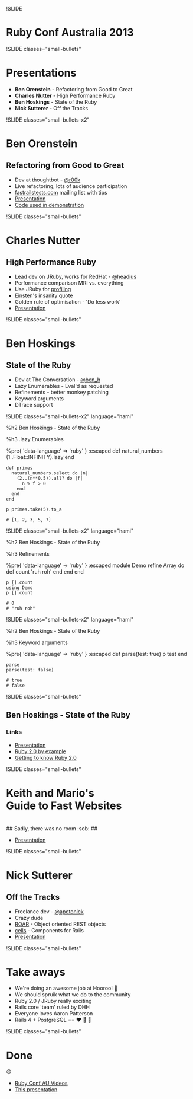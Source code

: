 !SLIDE

# Ruby Conf Australia 2013 #

!SLIDE classes="small-bullets"

# Presentations #

* **Ben Orenstein** - Refactoring from Good to Great
* **Charles Nutter** - High Performance Ruby
* **Ben Hoskings** - State of the Ruby
* **Nick Sutterer** - Off the Tracks

!SLIDE classes="small-bullets-x2"

# Ben Orenstein #

## Refactoring from Good to Great ##

* Dev at thoughtbot - [@r00k](http://twitter.com/r00k)
* Live refactoring, lots of audience participation
* [fastrailstests.com](http://www.fastrailstests.com) mailing list with tips
* [Presentation](http://vimeo.com/61087282)
* [Code used in demonstration](https://github.com/r00k/refactoring-good-to-great)

!SLIDE classes="small-bullets"

# Charles Nutter #

## High Performance Ruby ##

* Lead dev on JRuby, works for RedHat - [@headius](http://twitter.com/headius)
* Performance comparison MRI vs. everything
* Use JRuby for [profiling](https://github.com/jruby/jruby/wiki/Profiling-jruby)
* Einsten's insanity quote
* Golden rule of optimisation - 'Do less work'
* [Presentation](http://vimeo.com/61087282)

!SLIDE classes="small-bullets"

# Ben Hoskings #

## State of the Ruby ##

* Dev at The Conversation - [@ben_h](http://twitter.com/ben_h)
*  Lazy Enumerables - Eval'd as requested
* Refinements - better monkey patching
* Keyword arguments
* DTrace support

!SLIDE classes="small-bullets-x2" language="haml"

%h2 Ben Hoskings - State of the Ruby

%h3 .lazy Enumerables

%pre{ 'data-language' => 'ruby' }
  :escaped
    def natural_numbers
      (1..Float::INFINITY).lazy
    end

    def primes
      natural_numbers.select do |n|
        (2..(n**0.5)).all? do |f|
          n % f > 0
        end
      end
    end

    p primes.take(5).to_a

    # [1, 2, 3, 5, 7]

!SLIDE classes="small-bullets-x2" language="haml"

%h2 Ben Hoskings - State of the Ruby

%h3 Refinements

%pre{ 'data-language' => 'ruby' }
  :escaped
    module Demo
      refine Array do
        def count
          'ruh roh'
        end
      end
    end

    p [].count
    using Demo
    p [].count

    # 0
    # "ruh roh"

!SLIDE classes="small-bullets-x2" language="haml"

%h2 Ben Hoskings - State of the Ruby

%h3 Keyword arguments

%pre{ 'data-language' => 'ruby' }
  :escaped
    def parse(test: true)
      p test
    end

    parse
    parse(test: false)

    # true
    # false

!SLIDE classes="small-bullets"

## Ben Hoskings - State of the Ruby ##

### Links ###

* [Presentation](http://vimeo.com/61255648)
* [Ruby 2.0 by example](http://benhoskin.gs/2013/02/24/ruby-2-0-by-example)
* [Getting to know Ruby 2.0](http://benhoskin.gs/2013/02/24/getting-to-know-ruby-2-0)

!SLIDE classes="small-bullets"

# Keith and Mario's<br/>Guide to Fast Websites #

<br/>
## Sadly, there was no room :sob: ##

* [Presentation](http://vimeo.com/61342267)

!SLIDE classes="small-bullets"

# Nick Sutterer #

## Off the Tracks ##

* Freelance dev - [@apotonick](http://twitter.com/apotonick)
* Crazy dude
* [ROAR](https://github.com/apotonick/roar) - Object oriented REST objects
* [cells](https://github.com/apotonick/cells) - Components for Rails
* [Presentation](http://vimeo.com/61255731)

!SLIDE classes="small-bullets"

# Take aways #

* We're doing an awesome job at Hooroo! :metal:
* We should spruik what we do to the community
* Ruby 2.0 / JRuby really exciting
* Rails core 'team' ruled by DHH
* Everyone loves Aaron Patterson
* Rails 4 + PostgreSQL == :heart: :blue_heart: :yellow_heart:

!SLIDE classes="small-bullets"

# Done #

:smile:

* [Ruby Conf AU Videos](http://vimeo.com/rubyau)
* [This presentation](http://ashmckenzie.github.com/ruby-conf-au-february-2013)
